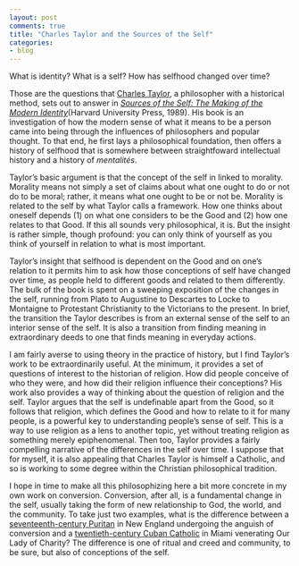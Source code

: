 ```yaml
---
layout: post
comments: true
title: "Charles Taylor and the Sources of the Self"
categories:
- blog
---
```


What is identity? What is a self? How has selfhood changed over time?

<!--more-->

Those are the questions that [Charles Taylor](http://en.wikipedia.org/wiki/Charles_Taylor_(philosopher)), a philosopher with a historical method, sets out to answer in *[Sources of the Self: The Making of the Modern Identity](http://www.librarything.com/work/40593)*(Harvard University Press, 1989). His book is an investigation of how the modern sense of what it means to be a person came into being through the influences of philosophers and popular thought. To that end, he first lays a philosophical foundation, then offers a history of selfhood that is somewhere between straightfoward intellectual history and a history of *mentalités*.

Taylor’s basic argument is that the concept of the self in linked to morality. Morality means not simply a set of claims about what one ought to do or not do to be moral; rather, it means what one ought to be or not be. Morality is related to the self by what Taylor calls a framework. How one thinks about oneself depends (1) on what one considers to be the Good and (2) how one relates to that Good. If this all sounds very philosophical, it is. But the insight is rather simple, though profound: you can only think of yourself as you think of yourself in relation to what is most important.

Taylor’s insight that selfhood is dependent on the Good and on one’s relation to it permits him to ask how those conceptions of self have changed over time, as people held to different goods and related to them differently. The bulk of the book is spent on a sweeping exposition of the changes in the self, running from Plato to Augustine to Descartes to Locke to Montaigne to Protestant Christianity to the Victorians to the present. In brief, the transition the Taylor describes is from an external sense of the self to an interior sense of the self. It is also a transition from finding meaning in extraordinary deeds to one that finds meaning in everyday actions.

I am fairly averse to using theory in the practice of history, but I find Taylor’s work to be extraordinarily useful. At the minimum, it provides a set of questions of interest to the historian of religion. How did people conceive of who they were, and how did their religion influence their conceptions? His work also provides a way of thinking about the question of religion and the self. Taylor argues that the self is undefinable apart from the Good, so it follows that religion, which defines the Good and how to relate to it for many people, is a powerful key to understanding people’s sense of self. This is a way to use religion as a lens to another topic, yet without treating religion as something merely epiphenomenal. Then too, Taylor provides a fairly compelling narrative of the differences in the self over time. I suppose that for myself, it is also appealing that Charles Taylor is himself a Catholic, and so is working to some degree within the Christian philosophical tradition.

I hope in time to make all this philosophizing here a bit more concrete in my own work on conversion. Conversion, after all, is a fundamental change in the self, usually taking the form of new relationship to God, the world, and the community. To take just two examples, what is the difference between a [seventeenth-century Puritan](http://books.google.com/books?id=JyB1GClerAoC&pg=PA280&dq=perry+miller+new+england+mind+conversion&ei=wTCATLH9LZvsygTb98WrAw&cd=1#v=onepage&q&f=false) in New England undergoing the anguish of conversion and a [twentieth-century Cuban Catholic](http://books.google.com/books?id=QNqRE6DlMo4C&printsec=frontcover&dq=tweed+our+lady+of+the+exile&hl=en&ei=dTGATMsuw4HyBrywiIgD&sa=X&oi=book_result&ct=result&resnum=1&ved=0CDAQ6AEwAA) in Miami venerating Our Lady of Charity? The difference is one of ritual and creed and community, to be sure, but also of conceptions of the self.
